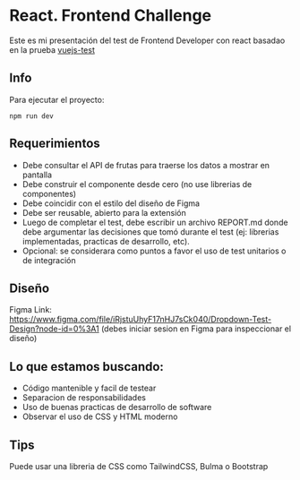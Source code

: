 # React. Frontend Challenge

Este es mi presentación del test de Frontend Developer con react
basadao en la prueba [vuejs-test](https://github.com/djhrcode/test-vuejs)

## Info

Para ejecutar el proyecto:
```
npm run dev
```

## Requerimientos
 - Debe consultar el API de frutas para traerse los datos a mostrar en pantalla
 - Debe construir el componente desde cero (no use librerias de componentes)
 - Debe coincidir con el estilo del diseño de Figma 
 - Debe ser reusable, abierto para la extensión
 - Luego de completar el test, debe escribir un archivo REPORT.md donde debe argumentar las decisiones que tomó durante el test (ej: librerias implementadas, practicas de desarrollo, etc).
 - Opcional: se considerara como puntos a favor el uso de test unitarios o de integración
 
## Diseño
Figma Link: https://www.figma.com/file/iRjstuUhyF17nHJ7sCk040/Dropdown-Test-Design?node-id=0%3A1 (debes iniciar sesion en Figma para inspeccionar el diseño)

## Lo que estamos buscando:
 - Código mantenible y facil de testear
 - Separacion de responsabilidades
 - Uso de buenas practicas de desarrollo de software
 - Observar el uso de CSS y HTML moderno 

## Tips

Puede usar una libreria de CSS como TailwindCSS, Bulma o Bootstrap
